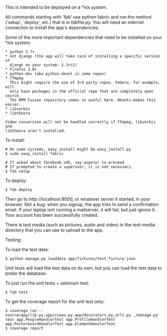 This is intended to be deployed on a *nix system.

All commands starting with 'fab' use python fabric and run the method
('setup', 'deploy', etc.) that is in fabfile.py. You will need an internet
connection to install the app's dependencies.

Some of the more important dependencies that need to be installed on your *nix system:

    * python 2.7+
    * not django (the app will take care of installing a specific version of 
      django on your system: 1.3rc1)
    * Firefox 3.6+.
    * python-dev (aka python-devel in some repos) 
    * ffmpeg
      This might require the use of 3rd party repos. Fedora, for example, will
      only have packages in the official repo that are completely open source.
      The RPM Fusion repository comes in useful here. Ubuntu makes this easier.
    * libvorbis
    * libtheora
    
    Video conversion will not be handled correctly if ffmpeg, libvorbis and
    libtheora aren't installed. 

To install:

    # On some systems, easy_install might be easy_install.py
    $ sudo easy_install fabric
    
    # If asked about facebook-sdk, say wipe(w) to proceed
    # If prompted to create a superuser, it is not necessary.
    $ fab setup

To deploy:

    $ fab deploy

Then go to http://localhost:8000, or whatever server it started, in your browser.
Not a bug: when you signup, the app tries to send a confirmation email.
If your laptop isnt running a mailserver, it will fail, but just ignore it:
Your account has been successfully created.

There is test media (such as pictures, audio and video) in the test-media directory
that you can use to upload to the app.

Testing:

To load the test data:
    
    $ python manage.py loaddata app/fixtures/test_fixture.json 

Unit tests will load the test data on its own, but you can load the test data to probe the database.

To just run the unit tests + selenium test:
    
    $ fab test
    
To get the coverage report for the unit test only:

	$ coverage run --source=app/lib.py,app/views.py,app/decorators.py,urls.py ./manage.py test app.PeopleHandlerTest app.ProfileHandlerTest app.PosterboardHandlerTest app.ElementHandlerTest
	$ coverage report
	 
